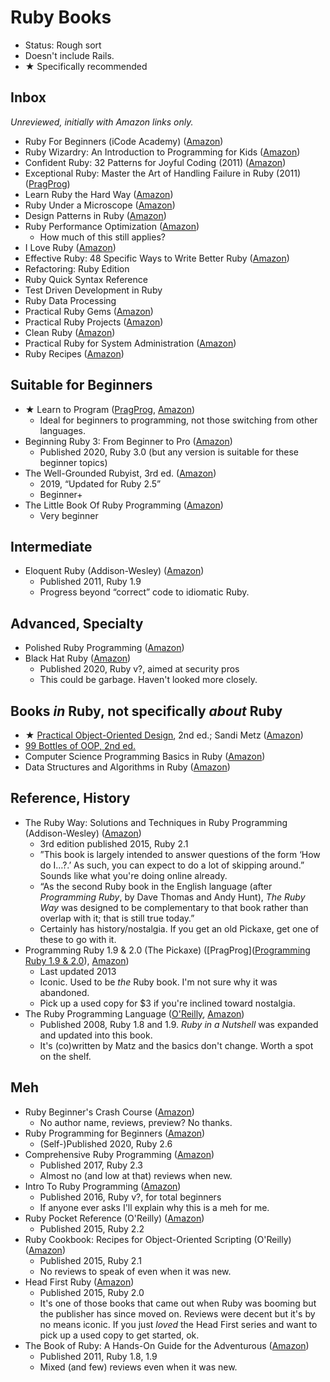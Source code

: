 # Ruby Books

- Status: Rough sort
- Doesn't include Rails.
- ★ Specifically recommended

## Inbox

*Unreviewed, initially with Amazon links only.*

* Ruby For Beginners (iCode Academy) ([Amazon](https://www.amazon.com/dp/1521367701/))
* Ruby Wizardry: An Introduction to Programming for Kids ([Amazon](https://www.amazon.com/dp/1593275668/))
* Confident Ruby: 32 Patterns for Joyful Coding (2011) ([Amazon](https://www.amazon.com/dp/B00ETE0D2S/))
* Exceptional Ruby: Master the Art of Handling Failure in Ruby (2011) ([PragProg](https://pragprog.com/titles/ager/exceptional-ruby/))
* Learn Ruby the Hard Way ([Amazon](https://www.amazon.com/dp/032188499X/))
* Ruby Under a Microscope ([Amazon](https://www.amazon.com/dp/1593275277/))
* Design Patterns in Ruby ([Amazon](https://www.amazon.com/dp/0321490452/))
* Ruby Performance Optimization ([Amazon](https://www.amazon.com/dp/1680500694/))
    - How much of this still applies?
* I Love Ruby ([Amazon](https://www.amazon.com/dp/B07NGY8PZ5/))
* Effective Ruby: 48 Specific Ways to Write Better Ruby ([Amazon](https://www.amazon.com/dp/0133846970/))
* Refactoring: Ruby Edition
* Ruby Quick Syntax Reference
* Test Driven Development in Ruby
* Ruby Data Processing
* Practical Ruby Gems ([Amazon](https://www.amazon.com/dp/1590598113/))
* Practical Ruby Projects ([Amazon](https://www.amazon.com/dp/159059911X/))
* Clean Ruby ([Amazon](https://www.amazon.com/dp/148425547X/))
* Practical Ruby for System Administration ([Amazon](https://www.amazon.com/dp/1590598210/))
* Ruby Recipes ([Amazon](https://www.amazon.com/dp/1484224701/))



## Suitable for Beginners

* ★ Learn to Program ([PragProg](https://pragprog.com/titles/ltp3/), [Amazon](https://www.amazon.com/dp/1680508172/))
    - Ideal for beginners to programming, not those switching from other languages.
* Beginning Ruby 3: From Beginner to Pro ([Amazon](https://www.amazon.com/dp/1484263235/))
    - Published 2020, Ruby 3.0 (but any version is suitable for these beginner topics)
* The Well-Grounded Rubyist, 3rd ed. ([Amazon](https://www.amazon.com/dp/1617295213/))
    - 2019, “Updated for Ruby 2.5”
    - Beginner+
* The Little Book Of Ruby Programming ([Amazon](https://www.amazon.com/dp/1913132072/))
    - Very beginner



## Intermediate

* Eloquent Ruby (Addison-Wesley) ([Amazon](https://www.amazon.com/dp/0321584104/))
    - Published 2011, Ruby 1.9
    - Progress beyond “correct” code to idiomatic Ruby.



## Advanced, Specialty

* Polished Ruby Programming ([Amazon](https://www.amazon.com/dp/1801072728/))
* Black Hat Ruby ([Amazon](https://www.amazon.com/dp/B08JHSF6GT/))
    - Published 2020, Ruby v?, aimed at security pros
    - This could be garbage. Haven't looked more closely.



## Books *in* Ruby, not specifically *about* Ruby

* ★ [Practical Object-Oriented Design](https://www.poodr.com), 2nd ed.; Sandi Metz ([Amazon](https://www.amazon.com/dp/0134456475/))
* [99 Bottles of OOP, 2nd ed.](https://sandimetz.com/99bottles)
* Computer Science Programming Basics in Ruby ([Amazon](https://www.amazon.com/dp/1449355978/))
* Data Structures and Algorithms in Ruby ([Amazon](https://www.amazon.com/dp/B0B3F2BZ9M/))



## Reference, History

* The Ruby Way: Solutions and Techniques in Ruby Programming (Addison-Wesley) ([Amazon](https://www.amazon.com/dp/0321714636/))
    - 3rd edition published 2015, Ruby 2.1
    - ”This book is largely intended to answer questions of the form ‘How do I…?.’ As such, you can expect to do a lot of skipping around.” Sounds like what you're doing online already.
    - “As the second Ruby book in the English language (after *Programming Ruby*, by Dave Thomas and Andy Hunt), *The Ruby Way* was designed to be complementary to that book rather than overlap with it; that is still true today.”
    - Certainly has history/nostalgia. If you get an old Pickaxe, get one of these to go with it.
* Programming Ruby 1.9 & 2.0 (The Pickaxe) ([PragProg]([Programming Ruby 1.9 & 2.0](https://pragprog.com/titles/ruby4/programming-ruby-1-9-2-0-4th-edition/)), [Amazon](https://www.amazon.com/dp/1937785491/))
    - Last updated 2013
    - Iconic. Used to be *the* Ruby book. I'm not sure why it was abandoned.
    - Pick up a used copy for $3 if you're inclined toward nostalgia.
* The Ruby Programming Language ([O'Reilly](https://www.oreilly.com/library/view/the-ruby-programming/9780596516178/), [Amazon](https://www.amazon.com/dp/0596516177/))
    - Published 2008, Ruby 1.8 and 1.9. *Ruby in a Nutshell* was expanded and updated into this book.
    - It's (co)written by Matz and the basics don't change. Worth a spot on the shelf.



## Meh

* Ruby Beginner's Crash Course ([Amazon](https://www.amazon.com/dp/1777942802/))
    - No author name, reviews, preview? No thanks.
* Ruby Programming for Beginners ([Amazon](https://www.amazon.com/dp/B08992KQLH/))
    - (Self-)Published 2020, Ruby 2.6
* Comprehensive Ruby Programming ([Amazon](https://www.amazon.com/dp/1787280640/))
    - Published 2017, Ruby 2.3
    - Almost no (and low at that) reviews when new.
* Intro To Ruby Programming ([Amazon](https://www.amazon.com/dp/0692714413/))
    - Published 2016, Ruby v?, for total beginners
    - If anyone ever asks I'll explain why this is a meh for me.
* Ruby Pocket Reference (O'Reilly) ([Amazon](https://www.amazon.com/dp/1491926015/))
    - Published 2015, Ruby 2.2
* Ruby Cookbook: Recipes for Object-Oriented Scripting (O'Reilly) ([Amazon](https://www.amazon.com/dp/1449373712/))
    - Published 2015, Ruby 2.1
    - No reviews to speak of even when it was new.
* Head First Ruby ([Amazon](https://www.amazon.com/dp/1449372651/))
    - Published 2015, Ruby 2.0
    - It's one of those books that came out when Ruby was booming but the publisher has since moved on. Reviews were decent but it's by no means iconic. If you just *loved* the Head First series and want to pick up a used copy to get started, ok.
* The Book of Ruby: A Hands-On Guide for the Adventurous ([Amazon](https://www.amazon.com/dp/1593272944/))
    - Published 2011, Ruby 1.8, 1.9
    - Mixed (and few) reviews even when it was new.
